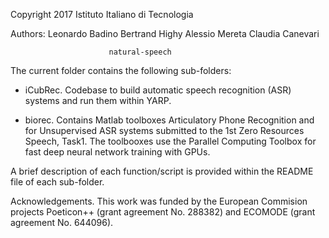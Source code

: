 Copyright 2017 Istituto Italiano di Tecnologia 

Authors: Leonardo Badino
	 Bertrand Highy
         Alessio Mereta
         Claudia Canevari
         
         
                          natural-speech

The current folder contains the following sub-folders:

- iCubRec. Codebase to build automatic speech recognition (ASR) systems and run them within YARP. 

- biorec. Contains Matlab toolboxes Articulatory Phone Recognition and for Unsupervised ASR systems submitted to the 1st Zero Resources Speech, Task1. The toolbooxes use the Parallel Computing Toolbox  for fast deep neural network training with GPUs.

A brief description of each function/script is provided within the README file of each sub-folder.

Acknowledgements. This work was funded by the European Commision projects Poeticon++ (grant agreement No. 288382) and ECOMODE (grant agreement No. 644096). 